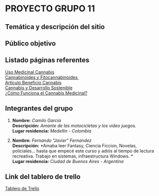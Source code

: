 # PROYECTO GRUPO 11

## Temática y descripción del sitio

## Público objetivo

## Listado páginas referentes

[Uso Medicinal Cannabis](https://www.fundacion-canna.es/uso-medicinal-de-cannabis)&nbsp;  
[Cannabinoides y Fitocannabinoides ](http://www.fundaciondaya.org/cannbis-medicnal-usos-efectos-tipos-de-cannabis/)&nbsp;  
[Artículo Beneficio Cannabis](https://www.semana.com/economia/empresas/articulo/la-empresa-de-cannabis-que-promete-mas-orgasmos-femeninos/202121/)&nbsp;  
[Cannabis y Desarrollo Sostenible](https://elplanteo.com/cannabis-y-los-objetivos-de-desarrollo-sostenible/)&nbsp;  
[¿Cómo Funciona el Cannabis Medicinal?](https://www.youtube.com/watch?v=ooe_pYn8hXw)


## Integrantes del grupo

1. **Nombre:**           *Camilo García*&nbsp;  
   **Descripción:**      *Amante de las motocicletas y los video juegos.*&nbsp;  
   **Lugar residencia:** *Medellin - Colombia*&nbsp;  

2. **Nombre:**           *Fernando "Javier" Fernandez*&nbsp;  
   **Descripción:**      *Amaba leer Fantasy, Ciencia Ficcion, Novelas, policiales... hasta que empecé este curso y adiós al tiempo de lectura recreativa. Trabajo en sistemas, infraestructura Windows. *&nbsp;  
   **Lugar residencia:** *Ciudad de Buenos Aires - Argentina*&nbsp;

## Link del tablero de trello
[Tablero de Trello](https://trello.com/b/OHfEc1oW/grupo-11)